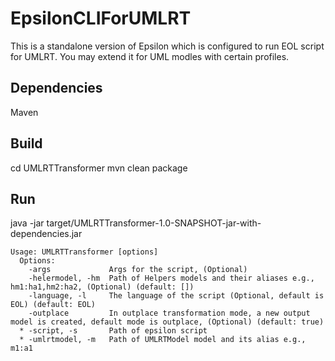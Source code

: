 # EpsilonCLIForUMLRT

This  is a standalone version of Epsilon which is configured to run EOL script for UMLRT.
You may extend it for UML modles with certain profiles.

## Dependencies
Maven


## Build
cd UMLRTTransformer
mvn clean package 

## Run
java -jar target/UMLRTTransformer-1.0-SNAPSHOT-jar-with-dependencies.jar

```
Usage: UMLRTTransformer [options]
  Options:
    -args             Args for the script, (Optional)
    -helermodel, -hm  Path of Helpers models and their aliases e.g., hm1:ha1,hm2:ha2, (Optional) (default: [])
    -language, -l     The language of the script (Optional, default is EOL) (default: EOL)
    -outplace         In outplace transformation mode, a new output model is created, default mode is outplace, (Optional) (default: true)
  * -script, -s       Path of epsilon script
  * -umlrtmodel, -m   Path of UMLRTModel model and its alias e.g., m1:a1
  ```
